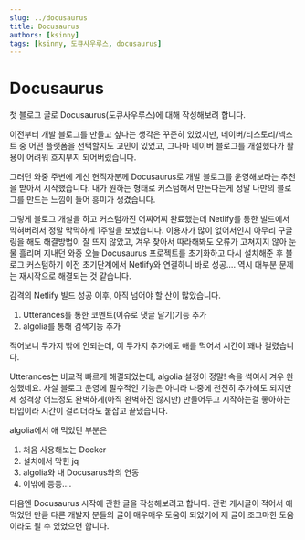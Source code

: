 ```yaml
---
slug: ../docusaurus
title: Docusaurus
authors: [ksinny]
tags: [ksinny, 도큐사우루스, docusaurus]
---
```


# Docusaurus


첫 블로그 글로 Docusaurus(도큐사우루스)에 대해 작성해보려 합니다.

이전부터 개발 블로그를 만들고 싶다는 생각은 꾸준히 있었지만,
네이버/티스토리/넥스트 중 어떤 플랫폼을 선택할지도 고민이 있었고, 
그나마 네이버 블로그를 개설했다가 활용이 어려워 흐지부지 되어버렸습니다.

그러던 와중 주변에 계신 현직자분께 Docusaurus로 개발 블로그를 운영해보라는 추천을 받아서 시작했습니다. 
내가 원하는 형태로 커스텀해서 만든다는게 정말 나만의 블로그를 만드는 느낌이 들어 흥미가 생겼습니다.

그렇게 블로그 개설을 하고 커스텀까진 어찌어찌 완료했는데
Netlify를 통한 빌드에서 막혀버려서 정말 막막하게 1주일을 보냈습니다.
이용자가 많이 없어서인지 아무리 구글링을 해도 해결방법이 잘 뜨지 않았고, 
겨우 찾아서 따라해봐도 오류가 고쳐지지 않아 눈물 흘리며 지내던 와중
오늘 Docusaurus 프로젝트를 초기화하고 다시 설치해준 후 
블로그 커스텀하기 이전 초기단계에서 Netlify와 연결하니 바로 성공....
역시 대부분 문제는 재시작으로 해결되는 것 같습니다.




감격의 Netlify 빌드 성공 이후, 아직 넘어야 할 산이 많았습니다.

1. Utterances를 통한 코멘트(이슈로 댓글 달기)기능 추가
2. algolia를 통해 검색기능 추가

적어보니 두가지 밖에 안되는데, 이 두가지 추가에도 애를 먹어서 시간이 꽤나 걸렸습니다.

Utterances는 비교적 빠르게 해결되었는데,
algolia 설정이 정말! 속을 썩여서 겨우 완성했네요.
사실 블로그 운영에 필수적인 기능은 아니라 나중에 천천히 추가해도 되지만
제 성격상 어느정도 완벽하게(아직 완벽하진 않지만) 만들어두고 시작하는걸 좋아하는 타입이라 시간이 걸리더라도 붙잡고 끝냈습니다.

algolia에서 애 먹었던 부분은
1. 처음 사용해보는 Docker
2. 설치에서 막힌 jq
3. algolia와 내 Docusarus와의 연동
4. 이밖에 등등....

다음엔 Docusaurus 시작에 관한 글을 작성해보려고 합니다.
관련 게시글이 적어서 애먹었던 만큼 다른 개발자 분들의 글이 매우매우 도움이 되었기에 
제 글이 조그마한 도움이라도 될 수 있었으면 합니다.



